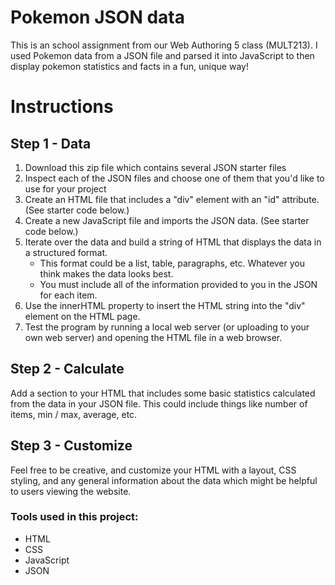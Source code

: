# Pokemon JSON data
This is an school assignment from our Web Authoring 5 class (MULT213). I used Pokemon data from a JSON file and parsed it into JavaScript to then display pokemon statistics and facts in a fun, unique way!

# Instructions

## Step 1 - Data

1. Download this zip file which contains several JSON starter files
2. Inspect each of the JSON files and choose one of them that you'd like to use for your project
3. Create an HTML file that includes a "div" element with an "id" attribute. (See starter code below.)
4. Create a new JavaScript file and imports the JSON data. (See starter code below.)
5. Iterate over the data and build a string of HTML that displays the data in a structured format.
    - This format could be a list, table, paragraphs, etc. Whatever you think makes the data looks best.
    - You must include all of the information provided to you in the JSON for each item.
6. Use the innerHTML property to insert the HTML string into the "div" element on the HTML page.
7. Test the program by running a local web server (or uploading to your own web server) and opening the HTML file in a web browser.

## Step 2 - Calculate

Add a section to your HTML that includes some basic statistics calculated from the data in your JSON file. This could include things like number of items, min / max, average, etc. 

## Step 3 - Customize

Feel free to be creative, and customize your HTML with a layout, CSS styling, and any general information about the data which might be helpful to users viewing the website.

### Tools used in this project:
- HTML
- CSS
- JavaScript  
- JSON

